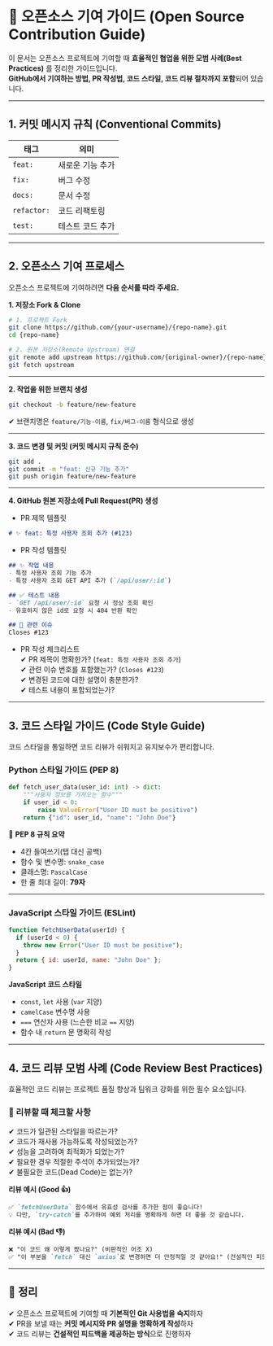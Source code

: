 # 📜 오픈소스 기여 가이드 (Open Source Contribution Guide)

이 문서는 오픈소스 프로젝트에 기여할 때 **효율적인 협업을 위한 모범 사례(Best Practices)** 를 정리한 가이드입니다.  
**GitHub에서 기여하는 방법, PR 작성법, 코드 스타일, 코드 리뷰 절차까지 포함**되어 있습니다.

---

## 1. 커밋 메시지 규칙 (Conventional Commits)
| 태그 | 의미 |
|------|------|
| `feat:` | 새로운 기능 추가 |
| `fix:` | 버그 수정 |
| `docs:` | 문서 수정 |
| `refactor:` | 코드 리팩토링 |
| `test:` | 테스트 코드 추가 |

---

## 2. 오픈소스 기여 프로세스
오픈소스 프로젝트에 기여하려면 **다음 순서를 따라 주세요.**  

**1. 저장소 Fork & Clone**

```bash
# 1. 프로젝트 Fork
git clone https://github.com/{your-username}/{repo-name}.git
cd {repo-name}

# 2. 원본 저장소(Remote Upstream) 연결
git remote add upstream https://github.com/{original-owner}/{repo-name}.git
git fetch upstream
```

---

**2. 작업을 위한 브랜치 생성**

```bash
git checkout -b feature/new-feature
```

✔ 브랜치명은 `feature/기능-이름`, `fix/버그-이름` 형식으로 생성

---

**3. 코드 변경 및 커밋 (커밋 메시지 규칙 준수)**
```bash
git add .
git commit -m "feat: 신규 기능 추가"
git push origin feature/new-feature
```

---

**4. GitHub 원본 저장소에 Pull Request(PR) 생성**  

- PR 제목 템플릿  
```md
# ✨ feat: 특정 사용자 조회 추가 (#123)
```

- PR 작성 템플릿  
```md
## ✨ 작업 내용
- 특정 사용자 조회 기능 추가
- 특정 사용자 조회 GET API 추가 (`/api/user/:id`)

## ✅ 테스트 내용
- `GET /api/user/:id` 요청 시 정상 조회 확인
- 유효하지 않은 id로 요청 시 404 반환 확인

## 🔗 관련 이슈
Closes #123
```

- PR 작성 체크리스트  
  ✔ PR 제목이 명확한가? (`feat: 특정 사용자 조회 추가`)  
  ✔ 관련 이슈 번호를 포함했는가? (`Closes #123`)  
  ✔ 변경된 코드에 대한 설명이 충분한가?  
  ✔ 테스트 내용이 포함되었는가?  

---

## 3. 코드 스타일 가이드 (Code Style Guide)
코드 스타일을 통일하면 코드 리뷰가 쉬워지고 유지보수가 편리합니다.  

### Python 스타일 가이드 (PEP 8)
```python
def fetch_user_data(user_id: int) -> dict:
    """사용자 정보를 가져오는 함수"""
    if user_id < 0:
        raise ValueError("User ID must be positive")
    return {"id": user_id, "name": "John Doe"}
```

📌 **PEP 8 규칙 요약**
- 4칸 들여쓰기(탭 대신 공백)
- 함수 및 변수명: `snake_case`
- 클래스명: `PascalCase`
- 한 줄 최대 길이: **79자**

---

### JavaScript 스타일 가이드 (ESLint)
```javascript
function fetchUserData(userId) {
  if (userId < 0) {
    throw new Error("User ID must be positive");
  }
  return { id: userId, name: "John Doe" };
}
```

**JavaScript 코드 스타일**
- `const`, `let` 사용 (`var` 지양)
- `camelCase` 변수명 사용
- `===` 연산자 사용 (느슨한 비교 `==` 지양)
- 함수 내 `return` 문 명확히 작성

---

## 4. 코드 리뷰 모범 사례 (Code Review Best Practices)
효율적인 코드 리뷰는 프로젝트 품질 향상과 팀워크 강화를 위한 필수 요소입니다.  

### 📝 리뷰할 때 체크할 사항
✔ 코드가 일관된 스타일을 따르는가?  
✔ 코드가 재사용 가능하도록 작성되었는가?  
✔ 성능을 고려하여 최적화가 되었는가?  
✔ 필요한 경우 적절한 주석이 추가되었는가?  
✔ 불필요한 코드(Dead Code)는 없는가?  

**리뷰 예시 (Good 👍)**
```md
✅ `fetchUserData` 함수에서 유효성 검사를 추가한 점이 좋습니다!  
💡 다만, `try-catch`를 추가하여 예외 처리를 명확하게 하면 더 좋을 것 같습니다.  
```

**리뷰 예시 (Bad 👎)**
```md
❌ "이 코드 왜 이렇게 짰나요?" (비판적인 어조 X)  
✅ "이 부분을 `fetch` 대신 `axios`로 변경하면 더 안정적일 것 같아요!" (건설적인 피드백 O)
```

---

## 🎯 정리
✔ 오픈소스 프로젝트에 기여할 때 **기본적인 Git 사용법을 숙지**하자  
✔ PR을 보낼 때는 **커밋 메시지와 PR 설명을 명확하게 작성**하자  
✔ 코드 리뷰는 **건설적인 피드백을 제공하는 방식**으로 진행하자  
